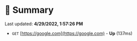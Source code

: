 # 📖 Summary
Last updated: **4/29/2022, 1:57:26 PM**

- `GET` [https://google.com](https://google.com) - **Up** (137ms)
